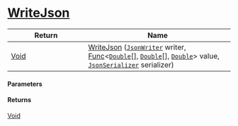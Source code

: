 # [WriteJson](./DistanceFunctionJsonConverter--WriteJson.md)



| Return<div><a href="#"><img width=375></a></div> | Name<div><a href="#"><img width=525></a></div> | 
| --- | --- | 
| [Void](https://docs.microsoft.com/en-us/dotnet/api/System.Void) | [WriteJson](./DistanceFunctionJsonConverter--WriteJson.md) ([`JsonWriter`](./DistanceFunctionJsonConverter--WriteJson.md) writer, [Func](https://docs.microsoft.com/en-us/dotnet/api/System.Func-3)\<[`Double`](https://docs.microsoft.com/en-us/dotnet/api/System.Double)[], [`Double`](https://docs.microsoft.com/en-us/dotnet/api/System.Double)[], [`Double`](https://docs.microsoft.com/en-us/dotnet/api/System.Double)> value, [`JsonSerializer`](./DistanceFunctionJsonConverter--WriteJson.md) serializer) | 


#### Parameters

#### Returns
[Void](https://docs.microsoft.com/en-us/dotnet/api/System.Void)<br>
